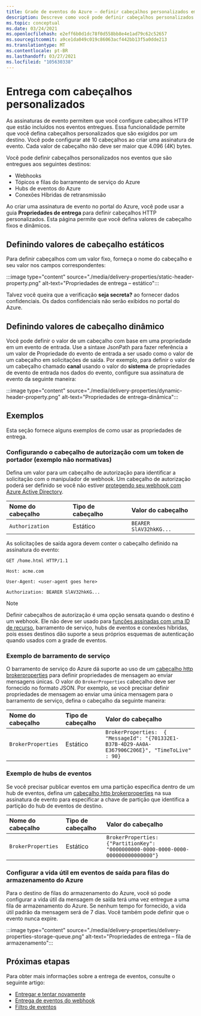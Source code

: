 ```yaml
---
title: Grade de eventos do Azure – definir cabeçalhos personalizados em eventos entregues
description: Descreve como você pode definir cabeçalhos personalizados (ou propriedades de entrega) em eventos entregues.
ms.topic: conceptual
ms.date: 03/24/2021
ms.openlocfilehash: e2eff6b0d1dc78f0d558bb8e4e1ad79c62c52657
ms.sourcegitcommit: a9ce1da049c019c86063acf442bb13f5a0dde213
ms.translationtype: MT
ms.contentlocale: pt-BR
ms.lasthandoff: 03/27/2021
ms.locfileid: "105630338"
---
```

# <a name="delivery-with-custom-headers"></a>Entrega com cabeçalhos personalizados
As assinaturas de evento permitem que você configure cabeçalhos HTTP que estão incluídos nos eventos entregues. Essa funcionalidade permite que você defina cabeçalhos personalizados que são exigidos por um destino. Você pode configurar até 10 cabeçalhos ao criar uma assinatura de evento. Cada valor de cabeçalho não deve ser maior que 4.096 (4K) bytes.

Você pode definir cabeçalhos personalizados nos eventos que são entregues aos seguintes destinos:

- Webhooks
- Tópicos e filas do barramento de serviço do Azure
- Hubs de eventos do Azure
- Conexões Híbridas de retransmissão

Ao criar uma assinatura de evento no portal do Azure, você pode usar a guia **Propriedades de entrega** para definir cabeçalhos HTTP personalizados. Esta página permite que você defina valores de cabeçalho fixos e dinâmicos.

## <a name="setting-static-header-values"></a>Definindo valores de cabeçalho estáticos
Para definir cabeçalhos com um valor fixo, forneça o nome do cabeçalho e seu valor nos campos correspondentes:

:::image type="content" source="./media/delivery-properties/static-header-property.png" alt-text="Propriedades de entrega – estático":::

Talvez você queira que a verificação **seja secreta?** ao fornecer dados confidenciais. Os dados confidenciais não serão exibidos no portal do Azure. 

## <a name="setting-dynamic-header-values"></a>Definindo valores de cabeçalho dinâmico
Você pode definir o valor de um cabeçalho com base em uma propriedade em um evento de entrada. Use a sintaxe JsonPath para fazer referência a um valor de Propriedade do evento de entrada a ser usado como o valor de um cabeçalho em solicitações de saída. Por exemplo, para definir o valor de um cabeçalho chamado **canal** usando o valor do **sistema** de propriedades de evento de entrada nos dados do evento, configure sua assinatura de evento da seguinte maneira:

:::image type="content" source="./media/delivery-properties/dynamic-header-property.png" alt-text="Propriedades de entrega-dinâmica":::

## <a name="examples"></a>Exemplos
Esta seção fornece alguns exemplos de como usar as propriedades de entrega.

### <a name="setting-the-authorization-header-with-a-bearer-token-non-normative-example"></a>Configurando o cabeçalho de autorização com um token de portador (exemplo não normativas)

Defina um valor para um cabeçalho de autorização para identificar a solicitação com o manipulador de webhook. Um cabeçalho de autorização poderá ser definido se você não estiver [protegendo seu webhook com Azure Active Directory](secure-webhook-delivery.md).

| Nome do cabeçalho   | Tipo de cabeçalho | Valor do cabeçalho |
| :--           | :--         | :--            |
|`Authorization` | Estático | `BEARER SlAV32hkKG...`|

As solicitações de saída agora devem conter o cabeçalho definido na assinatura do evento:

```console
GET /home.html HTTP/1.1

Host: acme.com

User-Agent: <user-agent goes here>

Authorization: BEARER SlAV32hkKG...
```

> [!NOTE]
> Definir cabeçalhos de autorização é uma opção sensata quando o destino é um webhook. Ele não deve ser usado para [funções assinadas com uma ID de recurso](/rest/api/eventgrid/eventsubscriptions/createorupdate#azurefunctioneventsubscriptiondestination), barramento de serviço, hubs de eventos e conexões híbridas, pois esses destinos dão suporte a seus próprios esquemas de autenticação quando usados com a grade de eventos.

### <a name="service-bus-example"></a>Exemplo de barramento de serviço
O barramento de serviço do Azure dá suporte ao uso de um [cabeçalho http brokerproperties](/rest/api/servicebus/message-headers-and-properties#message-headers) para definir propriedades de mensagem ao enviar mensagens únicas. O valor do `BrokerProperties` cabeçalho deve ser fornecido no formato JSON. Por exemplo, se você precisar definir propriedades de mensagem ao enviar uma única mensagem para o barramento de serviço, defina o cabeçalho da seguinte maneira:

| Nome do cabeçalho | Tipo de cabeçalho | Valor do cabeçalho |
| :-- | :-- | :-- |
|`BrokerProperties` | Estático     | `BrokerProperties:  { "MessageId": "{701332E1-B37B-4D29-AA0A-E367906C206E}", "TimeToLive" : 90}` |


### <a name="event-hubs-example"></a>Exemplo de hubs de eventos

Se você precisar publicar eventos em uma partição específica dentro de um hub de eventos, defina um [cabeçalho http brokerproperties](/rest/api/eventhub/event-hubs-runtime-rest#common-headers) na sua assinatura de evento para especificar a chave de partição que identifica a partição do hub de eventos de destino.

| Nome do cabeçalho | Tipo de cabeçalho | Valor do cabeçalho                                  |
| :-- | :-- | :-- |
|`BrokerProperties` | Estático | `BrokerProperties: {"PartitionKey": "0000000000-0000-0000-0000-000000000000000"}`  |


### <a name="configure-time-to-live-on-outgoing-events-to-azure-storage-queues"></a>Configurar a vida útil em eventos de saída para filas do armazenamento do Azure
Para o destino de filas do armazenamento do Azure, você só pode configurar a vida útil da mensagem de saída terá uma vez entregue a uma fila de armazenamento do Azure. Se nenhum tempo for fornecido, a vida útil padrão da mensagem será de 7 dias. Você também pode definir que o evento nunca expire.

:::image type="content" source="./media/delivery-properties/delivery-properties-storage-queue.png" alt-text="Propriedades de entrega – fila de armazenamento":::

## <a name="next-steps"></a>Próximas etapas
Para obter mais informações sobre a entrega de eventos, consulte o seguinte artigo:

- [Entregar e tentar novamente](delivery-and-retry.md)
- [Entrega de eventos do webhook](webhook-event-delivery.md)
- [Filtro de eventos](event-filtering.md)
